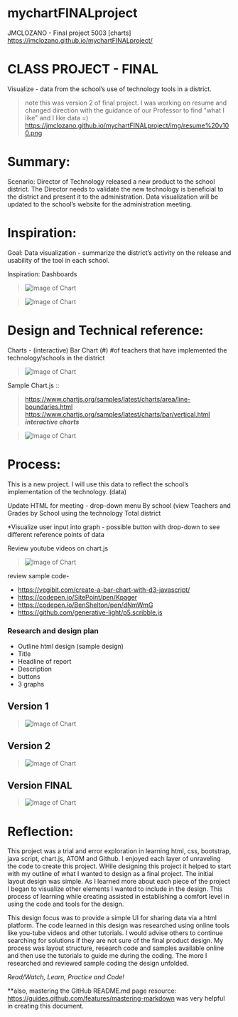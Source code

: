 # mychartFINALproject
JMCLOZANO - Final project 5003 [charts]
https://jmclozano.github.io/mychartFINALproject/

# CLASS PROJECT - FINAL
Visualize - data from the school’s use of technology tools in a district.
> note this was version 2 of final project. I was working on resume and changed direction with the guidance of our Professor to find "what I like" and I like data =) https://jmclozano.github.io/mychartFINALproject/img/resume%20v100.png

# Summary:
Scenario: Director of Technology released a new product to the school district. The Director needs to validate the new technology is beneficial to the district and present it to the administration. Data visualization will be updated to the school’s website for the administration meeting. 

# Inspiration:
Goal: Data visualization - summarize the district’s activity on the release and usability of the tool in each school. 

Inspiration: Dashboards

>![Image of Chart](https://jmclozano.github.io/mychartFINALproject/img/inspiration%202.png)

>![Image of Chart](https://jmclozano.github.io/mychartFINALproject/img/inspiration%201.png)


# Design and Technical reference:
Charts - (interactive)
Bar Chart (#)
#of teachers that have implemented the technology/schools in the district

>![Image of Chart](https://jmclozano.github.io/mychartFINALproject/img/code%20chart%20js.png)

Sample Chart.js :: 
>https://www.chartjs.org/samples/latest/charts/area/line-boundaries.html
>https://www.chartjs.org/samples/latest/charts/bar/vertical.html
***interactive charts***

>![Image of Chart](https://jmclozano.github.io/mychartFINALproject/img/sample%20chart%20js.png)


# Process:
This is a new project. I will use this data to reflect the school’s implementation of the technology. (data) 

Update HTML for meeting - drop-down menu 
By school  (view Teachers and Grades by School using the technology
Total district

*Visualize user input into graph - possible button with drop-down to see different reference points of data

Review youtube videos on chart.js
>![Image of Chart](https://jmclozano.github.io/mychartFINALproject/img/youtube.png)


review sample code- 
* https://vegibit.com/create-a-bar-chart-with-d3-javascript/
* https://codepen.io/SitePoint/pen/Kpager
* https://codepen.io/BenShelton/pen/dNmWmG
* https://github.com/generative-light/p5.scribble.js

### Research and design plan
* Outline html design (sample design) 
* Title 
* Headline of report
* Description 
* buttons
* 3 graphs

## Version 1

>![Image of Chart](https://jmclozano.github.io/mychartFINALproject/img/charts%20v2.png)

## Version 2

>![Image of Chart](https://jmclozano.github.io/mychartFINALproject/img/chart%20v3.png)


## Version FINAL 

>![Image of Chart](https://jmclozano.github.io/mychartFINALproject/img/chart%20final.png)


# Reflection:

This project was a trial and error exploration in learning html, css, bootstrap, java script, chart.js, ATOM and Github. I enjoyed each layer of unraveling the code to create this project. WHile designing this project it helped to start with my outline of what I wanted to design as a final project. The initial layout design was simple. As I learned more about each piece of the project I began to visualize other elements I wanted to include in the design. This process of learning while creating assisted in establishing a comfort level in using the code and tools for the design. 

This design focus was to provide a simple UI for sharing data via a html platform. The code learned in this design was researched using online tools like you-tube videos and other tutorials. I would advise others to continue searching for solutions if they are not sure of the final product design. My process was layout structure, research code and samples available online and then use the tutorials to guide me during the coding. The more I researched and reviewed sample coding the design unfolded. 

_Read/Watch, Learn, Practice and Code!_ 

**also, mastering the GitHub README.md page resource: https://guides.github.com/features/mastering-markdown
was very helpful in creating this document. 



